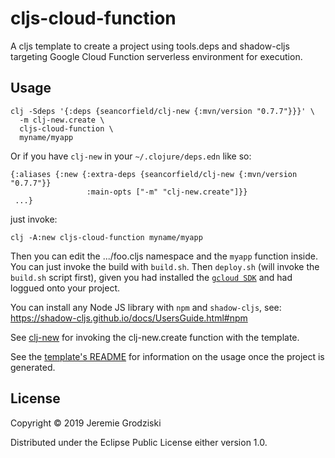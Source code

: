 # cljs-cloud-function

A cljs template to create a project using tools.deps and shadow-cljs targeting Google Cloud Function serverless environment for execution.

## Usage

```
clj -Sdeps '{:deps {seancorfield/clj-new {:mvn/version "0.7.7"}}}' \
  -m clj-new.create \
  cljs-cloud-function \
  myname/myapp
```

Or if you have `clj-new` in your `~/.clojure/deps.edn` like so:

```
{:aliases {:new {:extra-deps {seancorfield/clj-new {:mvn/version "0.7.7"}}
                 :main-opts ["-m" "clj-new.create"]}}
 ...}
```

just invoke: 
```
clj -A:new cljs-cloud-function myname/myapp
```

Then you can edit the .../foo.cljs namespace and the `myapp` function inside.
You can just invoke the build with `build.sh`.
Then `deploy.sh` (will invoke the `build.sh` script first), given you had installed the [`gcloud SDK`](https://cloud.google.com/sdk/gcloud/) and had loggued onto your project.

You can install any Node JS library with `npm` and `shadow-cljs`, see: https://shadow-cljs.github.io/docs/UsersGuide.html#npm 

See [clj-new](https://github.com/seancorfield/clj-new) for invoking the clj-new.create function with the template. 

See the [template's README](https://github.com/jgrodziski/cljs-cloud-function/blob/master/resources/clj/new/cljs_cloud_function/README.md) for information on the usage once the project is generated.

## License

Copyright © 2019 Jeremie Grodziski

Distributed under the Eclipse Public License either version 1.0.
